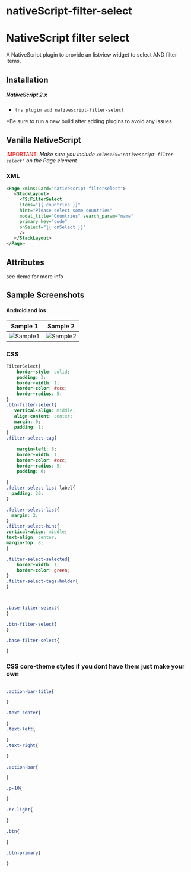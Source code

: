 # nativeScript-filter-select
# NativeScript filter select 

A NativeScript plugin to provide an listview widget to select AND filter items.


## Installation

##### NativeScript 2.x
- `tns plugin add nativescript-filter-select`


*Be sure to run a new build after adding plugins to avoid any issues
## Vanilla NativeScript

 <span style="color:red">IMPORTANT: </span>*Make sure you include `xmlns:FS="nativescript-filter-select"` on the Page element*

### XML
```XML
<Page xmlns:Card="nativescript-filterselect">
   <StackLayout>     
     <FS:FilterSelect 
     items="{{ countries }}"
     hint="Please select some countries" 
     modal_title="Countries" search_param="name" 
     primary_key="code" 
     onSelect="{{ onSelect }}"
     />
   </StackLayout>
</Page>
```

## Attributes
see demo for more info 


## Sample Screenshots

#### Android and ios

Sample 1 |  Sample 2
-------- | ---------
![Sample1](http://codeobia.com/screenshots/android-filter-select.gif) | ![Sample2](http://codeobia.com/screenshots/ios-filter-select.gif)

### CSS
```CSS
FilterSelect{
    border-style: solid;
    padding: 3;
    border-width: 1;
    border-color: #ccc;
    border-radius: 5; 
}
.btn-filter-select{
   vertical-align: middle;
   align-content: center;
   margin: 0;
   padding: 1;
}
.filter-select-tag{
   
    margin-left: 8;
    border-width: 1;
    border-color: #ccc;
    border-radius: 5; 
    padding: 6;
    
}
.felter-select-list label{
  padding: 20;
}

.felter-select-list{
  margin: 2;
}
.filter-select-hint{
vertical-align: middle;
text-align: center;
margin-top: 8;
}

.filter-select-selected{
    border-width: 1;
    border-color: green;
}
.filter-select-tags-holder{
}



.base-filter-select{
}

.btn-filter-select{
}

.base-filter-select{

}
```
### CSS core-theme styles if you dont have them just make your own 
```CSS

.action-bar-title{

}

.text-center{

}
.text-left{

}
.text-right{

}

.action-bar{

}

.p-10{

}

.hr-light{

}

.btn{

} 

.btn-primary{
    
}
```



